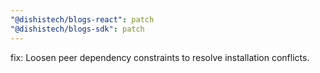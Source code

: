 ```yaml
---
"@dishistech/blogs-react": patch
"@dishistech/blogs-sdk": patch
---
```


fix: Loosen peer dependency constraints to resolve installation conflicts.
